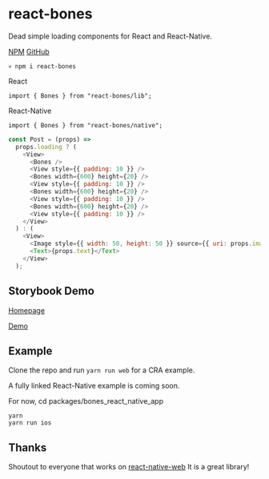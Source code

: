 # react-bones

Dead simple loading components for React and React-Native.

[NPM](https://www.npmjs.com/package/react-bones)
[GitHub](https://github.com/jottenlips/react-bones/)

```
💀 npm i react-bones
```

React

```
import { Bones } from "react-bones/lib";

```

React-Native

```
import { Bones } from "react-bones/native";

```

```javascript
const Post = (props) =>
  props.loading ? (
    <View>
      <Bones />
      <View style={{ padding: 10 }} />
      <Bones width={600} height={20} />
      <View style={{ padding: 10 }} />
      <Bones width={600} height={20} />
      <View style={{ padding: 10 }} />
      <Bones width={600} height={20} />
      <View style={{ padding: 10 }} />
    </View>
  ) : (
    <View>
      <Image style={{ width: 50, height: 50 }} source={{ uri: props.image }} />
      <Text>{props.text}</Text>
    </View>
  );
```

## Storybook Demo

[Homepage](https://react-bones.com/)

[Demo](https://react-bones.com/?path=/docs/bones--bones-default)

## Example

Clone the repo and run `yarn run web` for a CRA example.

A fully linked React-Native example is coming soon.

For now, cd packages/bones_react_native_app

```
yarn
yarn run ios
```

## Thanks

Shoutout to everyone that works on [react-native-web](https://github.com/necolas/react-native-web) It is a great library!
